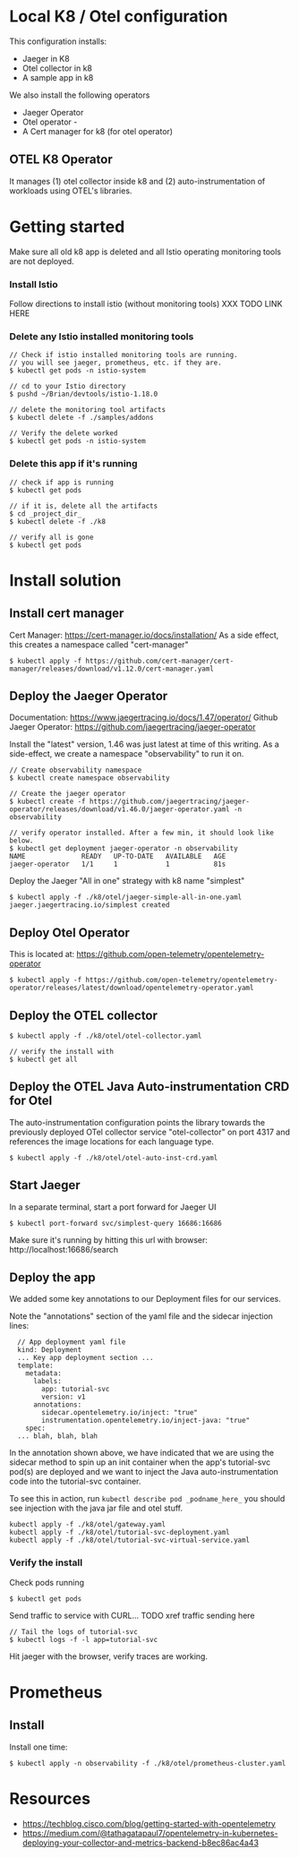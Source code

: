 # Local K8 / Otel configuration

This configuration installs:
* Jaeger in K8 
* Otel collector in k8
* A sample app in k8

We also install the following operators
* Jaeger Operator
* Otel operator - 
* A Cert manager for k8 (for otel operator)

## OTEL K8 Operator


It manages (1) otel collector inside k8 and (2) auto-instrumentation of workloads
using OTEL's libraries. 

# Getting started
Make sure all old k8 app is deleted and all Istio operating 
monitoring tools are not deployed. 

### Install Istio 
Follow directions to install istio (without monitoring tools)
XXX TODO LINK HERE 

### Delete any Istio installed monitoring tools
```
// Check if istio installed monitoring tools are running.
// you will see jaeger, prometheus, etc. if they are. 
$ kubectl get pods -n istio-system

// cd to your Istio directory
$ pushd ~/Brian/devtools/istio-1.18.0 

// delete the monitoring tool artifacts
$ kubectl delete -f ./samples/addons

// Verify the delete worked
$ kubectl get pods -n istio-system   
```



### Delete this app if it's running
```
// check if app is running
$ kubectl get pods

// if it is, delete all the artifacts
$ cd _project_dir_
$ kubectl delete -f ./k8

// verify all is gone
$ kubectl get pods
```

# Install solution

## Install cert manager

Cert Manager: https://cert-manager.io/docs/installation/
As a side effect, this creates a namespace called "cert-manager"
```
$ kubectl apply -f https://github.com/cert-manager/cert-manager/releases/download/v1.12.0/cert-manager.yaml
```

## Deploy the Jaeger Operator
Documentation: https://www.jaegertracing.io/docs/1.47/operator/
Github Jaeger Operator: https://github.com/jaegertracing/jaeger-operator

Install the "latest" version, 1.46  was just latest at time of this writing.
As a side-effect, we create a namespace "observability" to run it on.
```
// Create observability namespace
$ kubectl create namespace observability

// Create the jaeger operator
$ kubectl create -f https://github.com/jaegertracing/jaeger-operator/releases/download/v1.46.0/jaeger-operator.yaml -n observability

// verify operator installed. After a few min, it should look like below.
$ kubectl get deployment jaeger-operator -n observability  
NAME              READY   UP-TO-DATE   AVAILABLE   AGE
jaeger-operator   1/1     1            1           81s
```

Deploy the Jaeger "All in one" strategy with k8 name "simplest"
```
$ kubectl apply -f ./k8/otel/jaeger-simple-all-in-one.yaml 
jaeger.jaegertracing.io/simplest created
```

## Deploy Otel Operator

This is located at: https://github.com/open-telemetry/opentelemetry-operator

```
$ kubectl apply -f https://github.com/open-telemetry/opentelemetry-operator/releases/latest/download/opentelemetry-operator.yaml
```

## Deploy the OTEL collector

```
$ kubectl apply -f ./k8/otel/otel-collector.yaml

// verify the install with
$ kubectl get all
```

## Deploy the OTEL Java Auto-instrumentation CRD for Otel
The auto-instrumentation configuration points the library towards the previously deployed OTel collector 
service "otel-collector" on port 4317 and references 
the image locations for each language type.

```
$ kubectl apply -f ./k8/otel/otel-auto-inst-crd.yaml
```

## Start Jaeger
In a separate terminal, start a port forward for Jaeger UI
```
$ kubectl port-forward svc/simplest-query 16686:16686
```
Make sure it's running by hitting this url with browser:
http://localhost:16686/search


## Deploy the app

We added some key annotations to our Deployment files for our 
services. 

Note the "annotations" section of the yaml file and the sidecar
injection lines:

```
  // App deployment yaml file
  kind: Deployment
  ... Key app deployment section ...
  template:
    metadata:
      labels:
        app: tutorial-svc
        version: v1
      annotations:
        sidecar.opentelemetry.io/inject: "true"
        instrumentation.opentelemetry.io/inject-java: "true"
    spec:
  ... blah, blah, blah
```
In the annotation shown above, we have indicated that we are using the sidecar 
method to spin up an init container when the app's tutorial-svc pod(s) are deployed and we want to inject 
the Java auto-instrumentation code into the tutorial-svc container.

To see this in action, run 
```kubectl describe pod _podname_here_```
you should see injection with the java jar file and otel stuff. 

```
kubectl apply -f ./k8/otel/gateway.yaml
kubectl apply -f ./k8/otel/tutorial-svc-deployment.yaml
kubectl apply -f ./k8/otel/tutorial-svc-virtual-service.yaml
```

### Verify the install


Check pods running
```
$ kubectl get pods
```


Send traffic to service with CURL...
TODO xref traffic sending here

```
// Tail the logs of tutorial-svc 
$ kubectl logs -f -l app=tutorial-svc
```
Hit jaeger with the browser, verify traces are working. 

# Prometheus

## Install
Install one time:

```
$ kubectl apply -n observability -f ./k8/otel/prometheus-cluster.yaml

```

# Resources

* https://techblog.cisco.com/blog/getting-started-with-opentelemetry
* https://medium.com/@tathagatapaul7/opentelemetry-in-kubernetes-deploying-your-collector-and-metrics-backend-b8ec86ac4a43